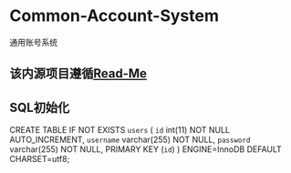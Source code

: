 # Common-Account-System
通用账号系统

## 该内源项目遵循[Read-Me](https://github.com/WZH-Team/Read-Me)

## SQL初始化
CREATE TABLE IF NOT EXISTS `users` (
  `id` int(11) NOT NULL AUTO_INCREMENT,
  `username` varchar(255) NOT NULL,
  `password` varchar(255) NOT NULL,
  PRIMARY KEY (`id`)
) ENGINE=InnoDB DEFAULT CHARSET=utf8;